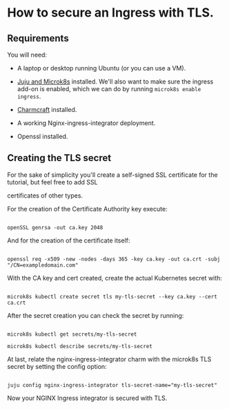 # How to secure an Ingress with TLS.

## Requirements

You will need:

* A laptop or desktop running Ubuntu (or you can use a VM).

* [Juju and Microk8s](https://juju.is/docs/olm/microk8s) installed. We'll also want to make sure the ingress add-on is enabled, which we can do by running `microk8s enable ingress`.

* [Charmcraft](https://juju.is/docs/sdk/install-charmcraft) installed.

* A working Nginx-ingress-integrator deployment.

* Openssl installed.

## Creating the TLS secret

For the sake of simplicity you'll create a self-signed SSL certificate for the tutorial, but feel free to add SSL

certificates of other types.

For the creation of the Certificate Authority key execute:

```

openSSL genrsa -out ca.key 2048

```

And for the creation of the certificate itself:

```

openssl req -x509 -new -nodes -days 365 -key ca.key -out ca.crt -subj "/CN=exampledomain.com"

```

With the CA key and cert created, create the actual Kubernetes secret with:

```

microk8s kubectl create secret tls my-tls-secret --key ca.key --cert ca.crt

```

After the secret creation you can check the secret by running:

```

microk8s kubectl get secrets/my-tls-secret

microk8s kubectl describe secrets/my-tls-secret

```

At last, relate the nginx-ingress-integrator charm with the microk8s TLS secret by setting the config option:

```

juju config nginx-ingress-integrator tls-secret-name="my-tls-secret"

```

Now your NGINX Ingress integrator is secured with TLS.